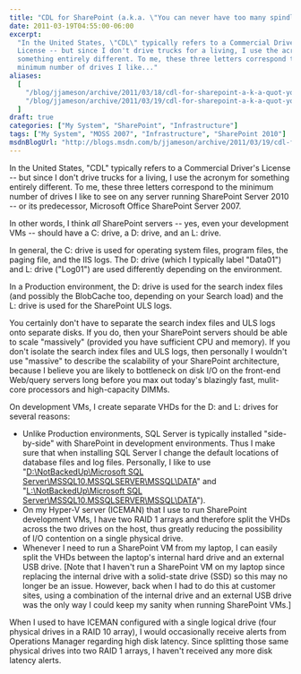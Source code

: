 ```yaml
---
title: "CDL for SharePoint (a.k.a. \"You can never have too many spindles\")"
date: 2011-03-19T04:55:00-06:00
excerpt:
  "In the United States, \"CDL\" typically refers to a Commercial Driver's
  License -- but since I don't drive trucks for a living, I use the acronym for
  something entirely different. To me, these three letters correspond to the
  minimum number of drives I like..."
aliases:
  [
    "/blog/jjameson/archive/2011/03/18/cdl-for-sharepoint-a-k-a-quot-you-can-never-have-too-many-spindles-quot.aspx",
    "/blog/jjameson/archive/2011/03/19/cdl-for-sharepoint-a-k-a-quot-you-can-never-have-too-many-spindles-quot.aspx",
  ]
draft: true
categories: ["My System", "SharePoint", "Infrastructure"]
tags: ["My System", "MOSS 2007", "Infrastructure", "SharePoint 2010"]
msdnBlogUrl: "http://blogs.msdn.com/b/jjameson/archive/2011/03/19/cdl-for-sharepoint-a-k-a-quot-you-can-never-have-too-many-spindles-quot.aspx"
---
```


In the United States, "CDL" typically refers to a Commercial Driver's License --
but since I don't drive trucks for a living, I use the acronym for something
entirely different. To me, these three letters correspond to the minimum number
of drives I like to see on any server running SharePoint Server 2010 -- or its
predecessor, Microsoft Office SharePoint Server 2007.

In other words, I think _all_ SharePoint servers -- yes, even your development
VMs -- should have a C: drive, a D: drive, and an L: drive.

In general, the C: drive is used for operating system files, program files, the
paging file, and the IIS logs. The D: drive (which I typically label "Data01")
and L: drive ("Log01") are used differently depending on the environment.

In a Production environment, the D: drive is used for the search index files
(and possibly the BlobCache too, depending on your Search load) and the L: drive
is used for the SharePoint ULS logs.

You certainly don't have to separate the search index files and ULS logs onto
separate disks. If you do, then your SharePoint servers should be able to scale
"massively" (provided you have sufficient CPU and memory). If you don't isolate
the search index files and ULS logs, then personally I wouldn't use "massive" to
describe the scalability of your SharePoint architecture, because I believe you
are likely to bottleneck on disk I/O on the front-end Web/query servers long
before you max out today's blazingly fast, mulit-core processors and
high-capacity DIMMs.

On development VMs, I create separate VHDs for the D: and L: drives for several
reasons:

- Unlike Production environments, SQL Server is typically installed
  "side-by-side" with SharePoint in development environments. Thus I make sure
  that when installing SQL Server I change the default locations of database
  files and log files. Personally, I like to use
  "[D:\NotBackedUp\Microsoft SQL Server\MSSQL10.MSSQLSERVER\MSSQL\DATA](file:///D:/NotBackedUp/Microsoft%20SQL%20Server/MSSQL10.MSSQLSERVER/MSSQL/DATA)"
  and
  "[L:\NotBackedUp\Microsoft SQL Server\MSSQL10.MSSQLSERVER\MSSQL\DATA](file:///L:/NotBackedUp/Microsoft%20SQL%20Server/MSSQL10.MSSQLSERVER/MSSQL/DATA)").
- On my Hyper-V server (ICEMAN) that I use to run SharePoint development VMs, I
  have two RAID 1 arrays and therefore split the VHDs across the two drives on
  the host, thus greatly reducing the possibility of I/O contention on a single
  physical drive.
- Whenever I need to run a SharePoint VM from my laptop, I can easily split the
  VHDs between the laptop's internal hard drive and an external USB drive. [Note
  that I haven't run a SharePoint VM on my laptop since replacing the internal
  drive with a solid-state drive (SSD) so this may no longer be an issue.
  However, back when I had to do this at customer sites, using a combination of
  the internal drive and an external USB drive was the only way I could keep my
  sanity when running SharePoint VMs.]

When I used to have ICEMAN configured with a single logical drive (four physical
drives in a RAID 10 array), I would occasionally receive alerts from Operations
Manager regarding high disk latency. Since splitting those same physical drives
into two RAID 1 arrays, I haven't received any more disk latency alerts.

